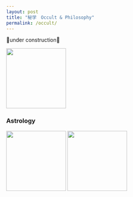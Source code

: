 ```yaml
---
layout: post
title: "秘学　Occult & Philosophy"
permalink: /occult/
---
```


🚧under construction🚧

[<img src="https://images-na.ssl-images-amazon.com/images/I/51cVf4y0L-L._SY291_BO1,204,203,200_QL40_FMwebp_.jpg" height=160 >](http://library.lol/main/A9FF59B4AB929CCCFBBE130C7E3CD8CE)

### Astrology

[<img src="https://images-na.ssl-images-amazon.com/images/I/51eC7EQq+sL._SX329_BO1,204,203,200_.jpg" height=160 >](https://libgen.is/book/index.php?md5=EA2B0638F4D4B89DC25FE766E0E3E5AE)
[<img src="https://images-na.ssl-images-amazon.com/images/I/519ltVyneXL._SX348_BO1,204,203,200_.jpg" height=160 >](https://libgen.is/book/index.php?md5=75B77C064DD6AB0644E0CD8C6BE659B9)
